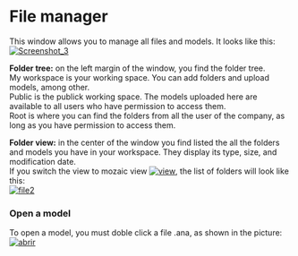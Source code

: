
# File manager

This window allows you to manage all files and models. It looks like this:
[![Screenshot_3](http://162.252.81.163:8081/wiki/wp-content/uploads/2016/03/Screenshot_3.png)](http://162.252.81.163:8081/wiki/wp-content/uploads/2016/03/Screenshot_3.png)

**Folder tree:** on the left margin of the window, you find the folder tree.  
My workspace is your working space. You can add folders and upload models, among other.  
Public is the publick working space. The models uploaded here are available to all users who have permission to access them.  
Root is where you can find the folders from all the user of the company, as long as you have permission to access them.

**Folder view:** in the center of the window you find listed the all the folders and models you have in your workspace. They display its type, size, and modification date.  
If you switch the view to mozaic view [![view](http://162.252.81.163:8081/wiki/wp-content/uploads/2016/03/view.png)](http://162.252.81.163:8081/wiki/wp-content/uploads/2016/03/view.png), the list of folders will look like this:  
[![file2](http://162.252.81.163:8081/wiki/wp-content/uploads/2016/03/file2.png)](http://162.252.81.163:8081/wiki/wp-content/uploads/2016/03/file2.png)

### **Open a model**

To open a model, you must doble click a file .ana, as shown in the picture:  
[![abrir](http://www.cubeplat.com:8081/wiki/wp-content/uploads/2016/03/abrir.png)](http://www.cubeplat.com:8081/wiki/wp-content/uploads/2016/03/abrir.png)
<!--stackedit_data:
eyJoaXN0b3J5IjpbMTA1NjgzODkwMF19
-->